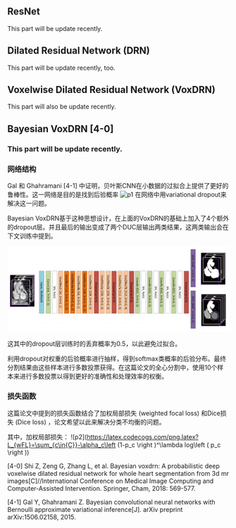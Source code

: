 ## ResNet

This part will be update recently.

## Dilated Residual Network (DRN)

This part will be update recently, too.


## Voxelwise Dilated Residual Network (VoxDRN)

This part will also be update recently.


## Bayesian VoxDRN [4-0]

### This part will be update recently.

### 网络结构

 Gal 和 Ghahramani [4-1] 中证明，贝叶斯CNN在小数据的过拟合上提供了更好的鲁棒性。这一网络是目的是找到后验概率 ![p1](https://latex.codecogs.com/png.latex?p(\mathbf{W}\mid\mathbf{X},\mathbf{Y})) 在网络中用variational dropout来解决这一问题。

 Bayesian VoxDRN基于这种思想设计，在上面的VoxDRN的基础上加入了4个额外的dropout层。并且最后的输出变成了两个DUC层输出两类结果，这两类输出会在下文训练中提到。

 ![Bayesian_VoxDRN](./image/Bayesian_VoxDRN.png)

这其中的dropout层训练时的丢弃概率为0.5，以此避免过拟合。

利用dropout对权重的后验概率进行抽样，得到softmax类概率的后验分布。最终分割结果由这些样本进行多数投票获得。在这篇论文的全心分割中，使用10个样本来进行多数投票以得到更好的准确性和处理效率的权衡。

### 损失函数

这篇论文中提到的损失函数结合了加权局部损失 (weighted focal loss) 和Dice损失 (Dice loss) ，论文希望以此来解决分类不均衡的问题。

其中，加权局部损失：
![p2](https://latex.codecogs.com/png.latex?L_{wFL}=\sum_{c\in{C}}-\alpha_c\left (1-p_c \right )^\lambda log\left ( p_c \right ))







[4-0] Shi Z, Zeng G, Zhang L, et al. Bayesian voxdrn: A probabilistic deep voxelwise dilated residual network for whole heart segmentation from 3d mr images[C]//International Conference on Medical Image Computing and Computer-Assisted Intervention. Springer, Cham, 2018: 569-577.

[4-1] Gal Y, Ghahramani Z. Bayesian convolutional neural networks with Bernoulli approximate variational inference[J]. arXiv preprint arXiv:1506.02158, 2015.